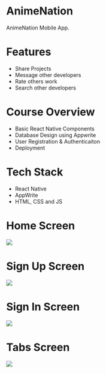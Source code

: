 # AnimeNation
AnimeNation Mobile App.

# Features
* Share Projects
* Message other developers
* Rate others work
* Search other developers

# Course Overview
* Basic React Native Components
* Database Design using Appwrite
* User Registration & Authenticaiton
* Deployment

# Tech Stack
* React Native
* AppWrite
* HTML, CSS and JS

# Home Screen
<img src="assets/screenshot/onboarding.jpg">  

# Sign Up Screen
<img src="assets/screenshot/signup.jpg">  

# Sign In Screen
<img src="assets/screenshot/login.jpg">  

# Tabs Screen
<img src="assets/screenshot/tabs.jpg">  
